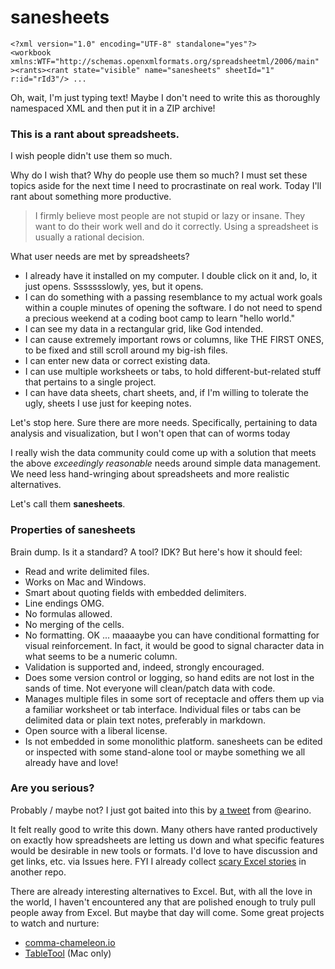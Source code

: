 # sanesheets

```
<?xml version="1.0" encoding="UTF-8" standalone="yes"?>
<workbook xmlns:WTF="http://schemas.openxmlformats.org/spreadsheetml/2006/main" ><rants><rant state="visible" name="sanesheets" sheetId="1" r:id="rId3"/> ...
```

Oh, wait, I'm just typing text! Maybe I don't need to write this as thoroughly namespaced XML and then put it in a ZIP archive!

### This is a rant about spreadsheets.

I wish people didn't use them so much.

Why do I wish that? Why do people use them so much? I must set these topics aside for the next time I need to procrastinate on real work. Today I'll rant about something more productive.

> I firmly believe most people are not stupid or lazy or insane. They want to do their work well and do it correctly. Using a spreadsheet is usually a rational decision.

What user needs are met by spreadsheets?

  * I already have it installed on my computer. I double click on it and, lo, it just opens. Ssssssslowly, yes, but it opens.
  * I can do something with a passing resemblance to my actual work goals within a couple minutes of opening the software. I do not need to spend a precious weekend at a coding boot camp to learn "hello world."
  * I can see my data in a rectangular grid, like God intended.
  * I can cause extremely important rows or columns, like THE FIRST ONES, to be fixed and still scroll around my big-ish files.
  * I can enter new data or correct existing data.
  * I can use multiple worksheets or tabs, to hold different-but-related stuff that pertains to a single project.
  * I can have data sheets, chart sheets, and, if I'm willing to tolerate the ugly, sheets I use just for keeping notes.
    
Let's stop here. Sure there are more needs. Specifically, pertaining to data analysis and visualization, but I won't open that can of worms today

I really wish the data community could come up with a solution that meets the above *exceedingly reasonable* needs around simple data management. We need less hand-wringing about spreadsheets and more realistic alternatives.

Let's call them **sanesheets**.
  
### Properties of sanesheets

Brain dump. Is it a standard? A tool? IDK? But here's how it should feel:

  * Read and write delimited files.
  * Works on Mac and Windows.
  * Smart about quoting fields with embedded delimiters.
  * Line endings OMG.
  * No formulas allowed.
  * No merging of the cells.
  * No formatting. OK ... maaaaybe you can have conditional formatting for visual reinforcement. In fact, it would be good to signal character data in what seems to be a numeric column.
  * Validation is supported and, indeed, strongly encouraged.
  * Does some version control or logging, so hand edits are not lost in the sands of time. Not everyone will clean/patch data with code.
  * Manages multiple files in some sort of receptacle and offers them up via a familiar worksheet or tab interface. Individual files or tabs can be delimited data or plain text notes, preferably in markdown.
  * Open source with a liberal license.
  * Is not embedded in some monolithic platform. sanesheets can be edited or inspected with some stand-alone tool or maybe something we all already have and love!

### Are you serious?

Probably / maybe not? I just got baited into this by [a tweet](https://twitter.com/earino/status/776135548893179904) from @earino.

It felt really good to write this down. Many others have ranted productively on exactly how spreadsheets are letting us down and what specific features would be desirable in new tools or formats. I'd love to have discussion and get links, etc. via Issues here. FYI I already collect [scary Excel stories](https://github.com/jennybc/scary-excel-stories) in another repo.

There are already interesting alternatives to Excel. But, with all the love in the world, I haven't encountered any that are polished enough to truly pull people away from Excel. But maybe that day will come. Some great projects to watch and nurture:

  * [comma-chameleon.io](http://comma-chameleon.io)
  * [TableTool](https://github.com/jakob/TableTool) (Mac only)
